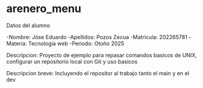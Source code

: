 # arenero_menu
Datos del alumno

-Nombre: Jóse Eduardo
-Apellidos: Pozos Zecua
-Matricula: 202265781
-Materia: Tecnología web
-Periodo: Otoño 2025

Descripcion: Proyecto de ejemplo para repasar
comandos basicos de UNIX, configurar un
repositorio local con Git y uso basicos 

Descripcion breve: Incluyendo el repositor al trabajo tanto el main y en el dev